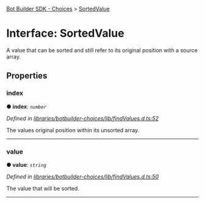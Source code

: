 [Bot Builder SDK - Choices](../README.md) > [SortedValue](../interfaces/botbuilder_choices.sortedvalue.md)



# Interface: SortedValue


A value that can be sorted and still refer to its original position with a source array.


## Properties
<a id="index"></a>

###  index

**●  index**:  *`number`* 

*Defined in [libraries/botbuilder-choices/lib/findValues.d.ts:52](https://github.com/Microsoft/botbuilder-js/blob/f687311/libraries/botbuilder-choices/lib/findValues.d.ts#L52)*



The values original position within its unsorted array.




___

<a id="value"></a>

###  value

**●  value**:  *`string`* 

*Defined in [libraries/botbuilder-choices/lib/findValues.d.ts:50](https://github.com/Microsoft/botbuilder-js/blob/f687311/libraries/botbuilder-choices/lib/findValues.d.ts#L50)*



The value that will be sorted.




___


